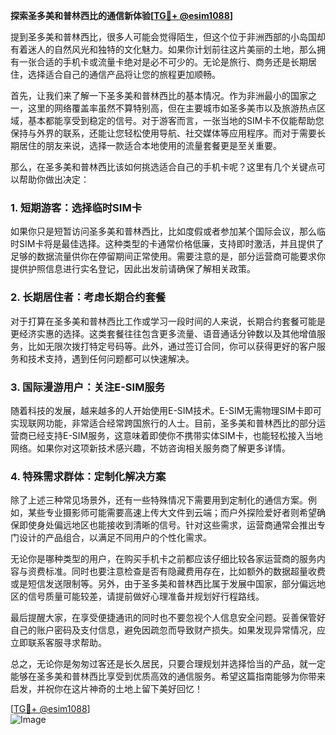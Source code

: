 **探索圣多美和普林西比的通信新体验[[TG💪+ @esim1088](https://t.me/s/esim1088)]**

提到圣多美和普林西比，很多人可能会觉得陌生，但这个位于非洲西部的小岛国却有着迷人的自然风光和独特的文化魅力。如果你计划前往这片美丽的土地，那么拥有一张合适的手机卡或流量卡绝对是必不可少的。无论是旅行、商务还是长期居住，选择适合自己的通信产品将让您的旅程更加顺畅。

首先，让我们来了解一下圣多美和普林西比的基本情况。作为非洲最小的国家之一，这里的网络覆盖率虽然不算特别高，但在主要城市如圣多美市以及旅游热点区域，基本都能享受到稳定的信号。对于游客而言，一张当地的SIM卡不仅能帮助您保持与外界的联系，还能让您轻松使用导航、社交媒体等应用程序。而对于需要长期居住的朋友来说，选择一款适合本地使用的流量套餐更是至关重要。

那么，在圣多美和普林西比该如何挑选适合自己的手机卡呢？这里有几个关键点可以帮助你做出决定：

### 1. 短期游客：选择临时SIM卡

如果你只是短暂访问圣多美和普林西比，比如度假或者参加某个国际会议，那么临时SIM卡将是最佳选择。这种类型的卡通常价格低廉，支持即时激活，并且提供了足够的数据流量供你在停留期间正常使用。需要注意的是，部分运营商可能要求你提供护照信息进行实名登记，因此出发前请确保了解相关政策。

### 2. 长期居住者：考虑长期合约套餐

对于打算在圣多美和普林西比工作或学习一段时间的人来说，长期合约套餐可能是更经济实惠的选择。这类套餐往往包含更多流量、语音通话分钟数以及其他增值服务，比如无限次拨打特定号码等。此外，通过签订合同，你可以获得更好的客户服务和技术支持，遇到任何问题都可以快速解决。

### 3. 国际漫游用户：关注E-SIM服务

随着科技的发展，越来越多的人开始使用E-SIM技术。E-SIM无需物理SIM卡即可实现联网功能，非常适合经常跨国旅行的人士。目前，圣多美和普林西比的部分运营商已经支持E-SIM服务，这意味着即使你不携带实体SIM卡，也能轻松接入当地网络。如果你对这项新技术感兴趣，不妨咨询相关服务商了解更多详情。

### 4. 特殊需求群体：定制化解决方案

除了上述三种常见场景外，还有一些特殊情况下需要用到定制化的通信方案。例如，某些专业摄影师可能需要高速上传大文件到云端；而户外探险爱好者则希望确保即使身处偏远地区也能接收到清晰的信号。针对这些需求，运营商通常会推出专门设计的产品组合，以满足不同用户的个性化需求。

无论你是哪种类型的用户，在购买手机卡之前都应该仔细比较各家运营商的服务内容与资费标准。同时也要注意检查是否有隐藏费用存在，比如额外的数据超量收费或是短信发送限制等。另外，由于圣多美和普林西比属于发展中国家，部分偏远地区的信号质量可能较差，请提前做好心理准备并规划好行程路线。

最后提醒大家，在享受便捷通讯的同时也不要忽视个人信息安全问题。妥善保管好自己的账户密码及支付信息，避免因疏忽而导致财产损失。如果发现异常情况，应立即联系客服寻求帮助。

总之，无论你是匆匆过客还是长久居民，只要合理规划并选择恰当的产品，就一定能够在圣多美和普林西比享受到优质高效的通信服务。希望这篇指南能够为你带来启发，并祝你在这片神奇的土地上留下美好回忆！

[[TG💪+ @esim1088](https://t.me/s/esim1088)]  
![Image](https://i.postimg.cc/4NQfJmqS/Snipaste-2025-05-13-00-14-12.png)